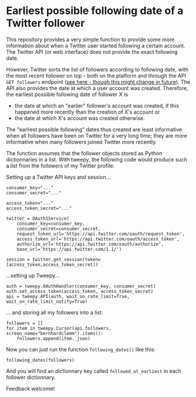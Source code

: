 # Earliest possible following date of a Twitter follower

This repository provides a very simple function to provide some more information about when a Twitter user started following a certain account. The Twitter API (or web interface) does not provide the exact following date. 

However, Twitter sorts the list of followers according to following date, with the most recent follower on top - both on the platform and through the API `GET followers` endpoint ([see here - though this might change in future](https://developer.twitter.com/en/docs/accounts-and-users/follow-search-get-users/api-reference/get-followers-ids)). The API also provides the date at which a user account was created. Therefore, the earliest possible following date of follower X is 
- the date at which an "earlier" follower's account was created, if this happened more recently than the creation of X's account or
- the date at which X's account was created otherwise.

The "earliest possible following" dates thus created are least informative when all followers have been on Twitter for a very long time; they are more informative when many followers joined Twitter more recently. 

The function assumes that the follower objects stored as Python dictionnaries in a list. With tweepy, the following code would produce such a list from the followers of my Twitter profile:

Setting up a Twitter API keys and session...
```
consumer_key="..."
consumer_secret="..."
    
access_token="..."
access_token_secret="..." 

twitter = OAuth1Service(
    consumer_key=consumer_key,
    consumer_secret=consumer_secret,
    request_token_url='https://api.twitter.com/oauth/request_token',
    access_token_url='https://api.twitter.com/oauth/access_token',
    authorize_url='https://api.twitter.com/oauth/authorize',
    base_url='https://api.twitter.com/1.1/')

session = twitter.get_session(token=[access_token,access_token_secret])

```
...setting up Tweepy...

```
auth = tweepy.OAuthHandler(consumer_key, consumer_secret)
auth.set_access_token(access_token, access_token_secret)
api = tweepy.API(auth, wait_on_rate_limit=True, wait_on_rate_limit_notify=True)
```

... and storing all my followers into a list:

```
followers = []
for item in tweepy.Cursor(api.followers, screen_name="bernhardclemm").items():
    followers.append(item._json)
```
Now you can just run the function `following_dates()` like this:

```
following_dates(followers)
```
And you will find an dictionnary key called `followed_at_earliest` in each follower dictionnary.

Feedback welcome!
